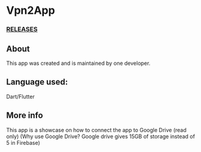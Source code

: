 # Vpn2App
### [RELEASES](https://github.com/Helohi/vpn2app/releases)

## About
This app was created and is maintained by one developer.

## Language used:
Dart/Flutter

## More info
This app is a showcase on how to connect the app to Google Drive (read only)
(Why use Google Drive? Google drive gives 15GB of storage instead of 5 in Firebase)
